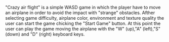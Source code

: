 "Crazy air flight" is a simple WASD game in which the player have to move an airplane
in order to avoid the impact with "strange" obstacles. Afther selecting game difficulty, airplane color, environment and texture quality the user can start the game chicking the "Start Game" button. At this point the user can play the game moving the airplane with the "W" (up),"A" (left),"S" (down) and "D" (right) keyboard keys.